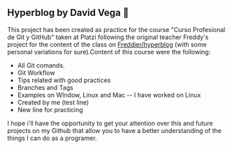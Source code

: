 ## Hyperblog by David Vega 👋

This project has been created as practice for the course "Curso Profesional de Git y GitHub" taken at Platzi following the original teacher Freddy's project for the content of the class on [Freddier/hyperblog](https://github.com/freddier/hyperblog) (with some personal variations for sure).Content of this course were the following:


- All Git comands.
- Git Workflow 
- Tips related with good practices
- Branches and Tags
- Examples on WIndow, Linux and Mac
-- I have worked on Linux
- Created by me (test line)
- New line for practicing

I hope i'll have the opportunity to get your attention over this and future projects on my Github that allow you to have a better understanding of the things I can do as a programer. 